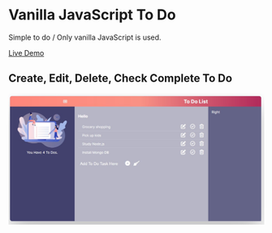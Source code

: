 # Vanilla JavaScript To Do

Simple to do / Only vanilla JavaScript is used.

[Live Demo](https://bluejayleefly.github.io/vanilla_js_todo/)

## Create, Edit, Delete, Check Complete To Do

![](./Screenshot%202022-05-19%20002111.jpg)
